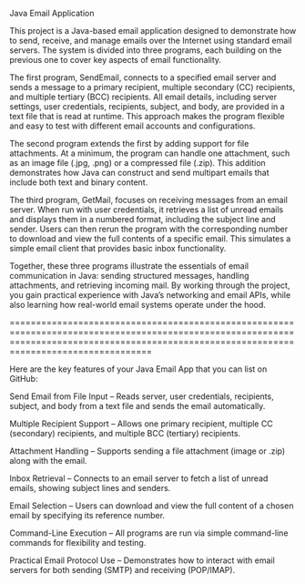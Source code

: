 Java Email Application

This project is a Java-based email application designed to demonstrate how to send, receive, and manage emails over the Internet using standard email servers. The system is divided into three programs, each building on the previous one to cover key aspects of email functionality.

The first program, SendEmail, connects to a specified email server and sends a message to a primary recipient, multiple secondary (CC) recipients, and multiple tertiary (BCC) recipients. All email details, including server settings, user credentials, recipients, subject, and body, are provided in a text file that is read at runtime. This approach makes the program flexible and easy to test with different email accounts and configurations.

The second program extends the first by adding support for file attachments. At a minimum, the program can handle one attachment, such as an image file (.jpg, .png) or a compressed file (.zip). This addition demonstrates how Java can construct and send multipart emails that include both text and binary content.

The third program, GetMail, focuses on receiving messages from an email server. When run with user credentials, it retrieves a list of unread emails and displays them in a numbered format, including the subject line and sender. Users can then rerun the program with the corresponding number to download and view the full contents of a specific email. This simulates a simple email client that provides basic inbox functionality.

Together, these three programs illustrate the essentials of email communication in Java: sending structured messages, handling attachments, and retrieving incoming mail. By working through the project, you gain practical experience with Java’s networking and email APIs, while also learning how real-world email systems operate under the hood.

=============================================================================================================================================================================================

Here are the key features of your Java Email App that you can list on GitHub:

Send Email from File Input – Reads server, user credentials, recipients, subject, and body from a text file and sends the email automatically.

Multiple Recipient Support – Allows one primary recipient, multiple CC (secondary) recipients, and multiple BCC (tertiary) recipients.

Attachment Handling – Supports sending a file attachment (image or .zip) along with the email.

Inbox Retrieval – Connects to an email server to fetch a list of unread emails, showing subject lines and senders.

Email Selection – Users can download and view the full content of a chosen email by specifying its reference number.

Command-Line Execution – All programs are run via simple command-line commands for flexibility and testing.

Practical Email Protocol Use – Demonstrates how to interact with email servers for both sending (SMTP) and receiving (POP/IMAP).
